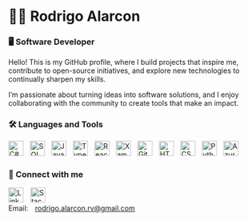 # 🧙‍♂️ Rodrigo Alarcon

### 🖥️ Software Developer

Hello! This is my GitHub profile, where I build projects that inspire me, contribute to open-source initiatives, and explore new technologies to continually sharpen my skills.

I’m passionate about turning ideas into software solutions, and I enjoy collaborating with the community to create tools that make an impact.
<br />  

### 🛠️ Languages and Tools

<img align="left" alt="C#" width="30px" style="padding-right:10px;" src="https://cdn.jsdelivr.net/gh/devicons/devicon@latest/icons/csharp/csharp-original.svg" />
<img align="left" alt="SQL Server" width="30px" style="padding-right:10px;" src="https://cdn.jsdelivr.net/gh/devicons/devicon@latest/icons/microsoftsqlserver/microsoftsqlserver-original.svg" />
<img align="left" alt="JavaScript" width="30px" style="padding-right:10px;" src="https://cdn.jsdelivr.net/gh/devicons/devicon@latest/icons/javascript/javascript-original.svg" />
<img align="left" alt="TypeScript" width="30px" style="padding-right:10px;" src="https://cdn.jsdelivr.net/gh/devicons/devicon@latest/icons/typescript/typescript-original.svg" />
<img align="left" alt="React" width="30px" style="padding-right:10px;" src="https://cdn.jsdelivr.net/gh/devicons/devicon@latest/icons/react/react-original.svg" />
<img align="left" alt="Xamarin" width="30px" style="padding-right:10px;" src="https://cdn.jsdelivr.net/gh/devicons/devicon@latest/icons/xamarin/xamarin-original.svg" />
<img align="left" alt="Git" width="30px" style="padding-right:10px;" src="https://cdn.jsdelivr.net/gh/devicons/devicon@latest/icons/git/git-original.svg" />
<img align="left" alt="HTML" width="30px" style="padding-right:10px;" src="https://cdn.jsdelivr.net/gh/devicons/devicon@latest/icons/html5/html5-original.svg" />
<img align="left" alt="CSS" width="30px" style="padding-right:10px;" src="https://cdn.jsdelivr.net/gh/devicons/devicon@latest/icons/css3/css3-original.svg" />      
<img align="left" alt="Python" width="30px" style="padding-right:10px;" src="https://cdn.jsdelivr.net/gh/devicons/devicon@latest/icons/python/python-original.svg" />
<img align="left" alt="Azure" width="30px" style="padding-right:10px;" src="https://cdn.jsdelivr.net/gh/devicons/devicon@latest/icons/azure/azure-original.svg" />
          
<br />   <br />         

### 🤝 Connect with me

<a href="https://www.linkedin.com/in/rodrigo-alarc%C3%B3n-vargas-8a0b28203/" target="_blank" style="padding-right:10px;"><img alt="LinkedIn" width="30px" src="https://cdn.jsdelivr.net/gh/devicons/devicon@latest/icons/linkedin/linkedin-original.svg" /></a>
<a href="https://stackoverflow.com/users/18574454/roderknight" target="_blank" style="padding-right:10px;"><img alt="Stack Overflow" width="30px" src="https://cdn.jsdelivr.net/gh/devicons/devicon@latest/icons/stackoverflow/stackoverflow-original.svg" /></a>
<br />
Email:
<a width="30px" href="https://stackoverflow.com/users/18574454/roderknight" target="_blank" style="padding-right:10px;">rodrigo.alarcon.rv@gmail.com</a>
